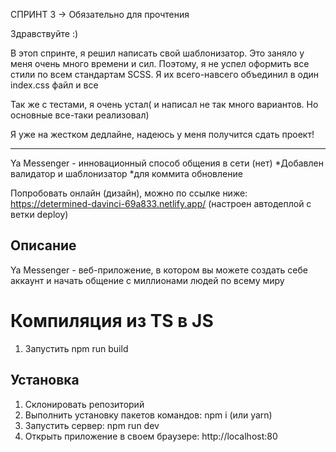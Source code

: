 СПРИНТ 3 -> Обязательно для прочтения

Здравствуйте :)

В этоп спринте, я решил написать свой шаблонизатор. Это заняло у меня очень много времени и сил.
Поэтому, я не успел оформить все стили по всем стандартам SCSS. Я их всего-навсего объединил в один index.css файл и все

Так же с тестами, я очень устал( и написал не так много вариантов. Но основные все-таки реализовал)

Я уже на жестком дедлайне, надеюсь у меня получится сдать проект!

********************************************************

Ya Messenger - инновационный способ общения в сети (нет)
*Добавлен валидатор и шаблонизатор
*для коммита обновление

Попробовать онлайн (дизайн), можно по ссылке ниже:
https://determined-davinci-69a833.netlify.app/
(настроен автодеплой с ветки deploy)

## Описание
Ya Messenger - веб-приложение, в котором вы можете создать себе аккаунт и начать общение с миллионами людей по всему миру

# Компиляция из TS в JS
1) Запустить npm run build

## Установка
1) Склонировать репозиторий
2) Выполнить установку пакетов командов: npm i (или yarn)
3) Запустить сервер: npm run dev
4) Открыть приложение в своем браузере: http://localhost:80
